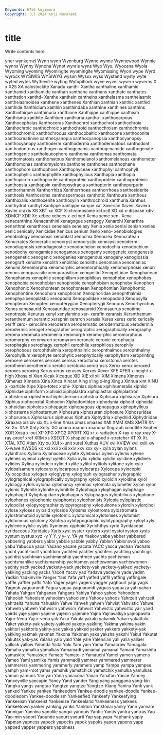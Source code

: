 ```yaml
---
Keywords: 6756 kojimura
Copyright: (C) 2024 Koji Murakami
---
```


# title

Write contents here.



yner wynkernel Wynn wynn Wynnburg Wynne wynne
Wynnewood Wynnie wynns Wynny Wynona Wynot wynris wyns Wyo Wyo.
Wyocena Wyola Wyoming wyoming Wyomingite wyomingite Wyomissing Wyon wype Wyrd
wyrock WYSIWIS WYSIWYG wyson Wysox wyss Wystand wysty wyte wyted
wytes Wytheville wyting Wytopitlock wyve wyver wyvern wyverns X x
X25 XA xalostockite Xanadu xanth- Xantha xanthaline xanthamic xanthamid xanthamide
xanthan xanthane xanthans xanthate xanthates xanthation xanthd- Xanthe xanthein xantheins
xanthelasma xanthelasmic xanthelasmoidea xanthene xanthenes Xanthian xanthian xanthic xanthid xanthide
Xanthidium xanthin xanthindaba xanthine xanthines xanthins Xanthinthique xanthinuria xanthione Xanthippe
xanthippe xanthism Xanthisma xanthite Xanthium xanthiuria xantho- xanthocarpous Xanthocephalus Xanthoceras
Xanthochroi xanthochroi xanthochroia Xanthochroic xanthochroic xanthochroid xanthochroism xanthochromia xanthochromic xanthochroous
xanthocobaltic xanthocone xanthoconite xanthocreatinine xanthocyanopia xanthocyanopsia xanthocyanopsy xanthocyanopy xanthoderm xanthoderma
xanthodermatous xanthodont xanthodontous xanthogen xanthogenamic xanthogenamide xanthogenate xanthogenic xantholeucophore xanthoma
xanthomas xanthomata xanthomatosis xanthomatous Xanthomelanoi xanthomelanous xanthometer Xanthomonas xanthomyeloma xanthone
xanthones xanthophane xanthophore xanthophose Xanthophyceae xanthophyl xanthophyll xanthophyllic xanthophyllite xanthophyllous
Xanthopia xanthopia xanthopicrin xanthopicrite xanthoproteic xanthoprotein xanthoproteinic xanthopsia xanthopsin xanthopsydracia
xanthopterin xanthopurpurin xanthorhamnin Xanthorrhiza Xanthorrhoea xanthorrhoea xanthosiderite xanthosis Xanthosoma xanthospermous
xanthotic Xanthoura xanthous Xanthoxalis xanthoxenite xanthoxylin xanthrochroid xanthuria Xanthus xanthydrol
xanthyl Xantippe xantippe xarque xat Xaverian Xavier Xaviera Xavler x-axis
XB XBT xc XCF X-chromosome xcl xctl XD xd x-disease
xdiv XDMCP XDR Xe xebec xebecs x-ed xed Xema xeme
xen- Xena xenacanthine Xenacanthini xenagogue xenagogy Xenarchi Xenarthra xenarthral xenarthrous
xenelasia xenelasy Xenia xenia xenial xenian xenias xenic xenically Xenicidae
Xenicus xenium Xeno xeno- xenobiologies xenobiology xenobiosis xenoblast xenochia Xenoclea
Xenocratean Xenocrates Xenocratic xenocryst xenocrystic xenocyst xenoderm xenodiagnosis xenodiagnostic xenodocheion
xenodochia xenodochium xenodochy xenogamies xenogamous xenogamy xenogeneic xenogenesis xenogenetic xenogenic
xenogenies xenogenous xenogeny xenoglossia xenograft xenolite xenolith xenolithic xenoliths xenomania
xenomaniac Xenomi Xenomorpha xenomorphic xenomorphically xenomorphosis xenon xenons xenoparasite xenoparasitism
xenopeltid Xenopeltidae Xenophanean Xenophanes xenophile xenophilism xenophilous xenophobe xenophobes xenophobia
xenophobian xenophobic xenophobism xenophoby Xenophon Xenophonic Xenophontean xenophontean Xenophontian Xenophontic
Xenophontine Xenophora xenophoran Xenophoridae xenophthalmia xenophya xenoplastic xenopodid Xenopodidae xenopodoid
Xenopsylla xenopteran Xenopteri xenopterygian Xenopterygii Xenopus Xenorhynchus Xenos xenosaurid Xenosauridae
xenosauroid Xenosaurus xenotime xenotropic Xenurus xenyl xenylamine xer- xerafin xeransis
Xeranthemum xeranthemum xerantic xeraphin xerarch xerasia Xeres xeres xeric xerically
xeriff xero- xerocline xeroderma xerodermatic xerodermatous xerodermia xerodermic xerogel xerographer
xerographic xerographically xerography xeroma xeromata xeromenia xeromorph xeromorphic xeromorphous xeromorphy
xeromyron xeromyrum xeronate xeronic xerophagia xerophagies xerophagy xerophil xerophile xerophilous
xerophily xerophobous xerophthalmia xerophthalmic xerophthalmos xerophthalmy Xerophyllum xerophyte xerophytic xerophytically
xerophytism xeroprinting xerosere xeroseres xeroses xerosis xerostoma xerostomia xerotes xerotherm
xerothermic xerotic xerotocia xerotripsis Xerox xerox xeroxed xeroxes xeroxing Xerus
xerus xeruses Xerxes Xever XFE XFER x-height x-high Xhosa xi
Xian Xicak Xicaque XID XIE xii xiii XIM Ximena Ximenes
Ximenez Ximenia Xina Xinca Xincan Xing x'ing x-ing Xingu Xinhua
xint XINU xi-particle Xipe Xipe-totec xiphi- Xiphias xiphias xiphihumeralis xiphiid
Xiphiidae xiphiiform xiphioid xiphiplastra xiphiplastral xiphiplastron xiphisterna xiphisternal xiphisternum xiphistna
Xiphisura xiphisuran Xiphiura Xiphius xiphocostal Xiphodon Xiphodontidae xiphodynia xiphoid xiphoidal
xiphoidian xiphoids xiphopagic xiphopagous xiphopagus xiphophyllous xiphosterna xiphosternum Xiphosura xiphosuran
xiphosure Xiphosuridae xiphosurous Xiphosurus xiphuous Xiphura Xiphydria xiphydriid Xiphydriidae Xiraxara
xis xiv xix XL x-line Xmas xmas xmases XMI XMM
XMS XMTR XN Xn Xn. XNS Xnty Xnty. XO xoana
xoanon xoanona Xograph xonotlite Xopher XOR Xosa x-out XP XPG
XPG2 XPORT XQ xr x-radiation X-ray x-ray xray X-ray-proof xref
XRM xs XSECT X-shaped x-shaped x-stretcher XT Xt Xt. XTAL
XTC Xtian Xty xu XUI x-unit xurel Xuthus XUV xvi
XVIEW xvii xviii xw X-wave XWSDS xx xxi xxii xxiii
xxiv xxv xxx xyl- xyla xylan xylans xylanthrax Xylaria Xylariaceae
xylate Xyleborus xylem xylems xylene xylenes xylenol xylenyl xyletic Xylia
xylic xylidic xylidin xylidine xylidines xylidins Xylina xylindein xylinid xylite
xylitol xylitols xylitone xylo xylo- xylobalsamum xylocarp xylocarpous xylocarps Xylocopa
xylocopid Xylocopidae xylogen xyloglyphy xylograph xylographer xylographic xylographical xylographically xylography
xyloid xyloidin xyloidine xylol xylology xylols xyloma xylomancy xylomas xylomata
xylometer Xylon xylon xylonic Xylonite xylonite xylonitrile Xylophaga xylophagan xylophage
xylophagid Xylophagidae xylophagous Xylophagus xylophilous xylophone xylophones xylophonic xylophonist xylophonists
Xylopia xyloplastic xylopolist xylopyrographer xylopyrography xyloquinone xylorcin xylorcinol xylose xyloses
xylosid xyloside Xylosma xylostroma xylostromata xylostromatoid xylotile xylotomic xylotomical xylotomies
xylotomist xylotomous xylotomy Xylotrya xylotypographic xylotypography xyloyl xylyl xylylene xylylic
xylyls Xymenes xyphoid Xyrichthys xyrid Xyridaceae xyridaceous Xyridales Xyris xyst
xyster xysters xysti xystoi xystos xysts xystum xystus xyz -y
Y Y. y y- y. YA ya Yaakov yaba yabber
yabbered yabbering yabbers yabbi yabbie yabble yabby Yablon Yablonovoi yaboo
yabu Yabucoa yacal Yacano yacare yacata YACC yacca yachan Yachats
yacht yacht-built yachtdom yachted yachter yachters yachting yachtings yachtist yachtman
yachtmanship yachtmen yachts yachtsman yachtsmanlike yachtsmanship yachtsmen yachtswoman yachtswomen yachty
yack yacked yackety-yack yackety-yak yackety-yakked yackety-yakking yacking yacks Yacolt Yacov
yad Yadava yadayim yade yadim Yadkin Yadkinville Yaeger Yael Yafa
yaff yaffed yaffil yaffing yaffingale yaffle yaffler yaffs Yafo Yager
yager yagers yagger yaghourt yagi yagis Yagnob yagourundi Yagua yagua
yaguarundi yaguas yaguaza yah yahan Yahata Yahgan Yahganan Yahgans Yahiya
Yahoo yahoo Yahoodom Yahooish Yahooism yahooism yahooisms Yahoos yahoos Yahrzeit
yahrzeit yahrzeits Yahuna Yahuskin Yahve Yahveh yahveh Yahvist Yahvistic Yahwe
Yahweh yahweh Yahwism yahwism Yahwist Yahwistic yahwistic yair yaird yairds
yaje yajein yajeine yajenin yajenine Yajna Yajnavalkya yajnopavita Yajur-Veda Yajur-veda
yak Yaka Yakala yakalo yakamik Yakan yakattalo Yaker yakety-yak yakety-yakked
yakety-yakking Yakima yakima yakin yakitori yakitoris yakity-yak yakka yakked yakker
yakkers yakkety-yak yakking yakmak yakman Yakona Yakonan yaks yaksha yakshi
Yakut Yakutat Yakutsk yak-yak Yalaha yalb yald Yale yale Yalensian
yali yalla yallaer yallock yallow Yalonda Yalta Yalu Yam yam
Yama Yamacraw Yamagata Yamaha yamalka yamalkas Yamamadi yamamai yamanai Yamani
Yamashita yamaskite Yamassee Yamato Yamato-e Yamauchi Yamel yamen yamens Yameo
Yami yamilke Yamis yammadji yammer yammered yammerer yammerers yammering yammerly
yammers yamp Yampa yampa yampee yamph yam-root yams yamshik yamstchick
yamstchik yamulka yamulkas yamun yamuns Yan yan Yana yanacona Yanan
Yanaton Yance Yancey Yanceyville yancopin Yancy Yand yander Yang yang
yanggona yang-kin Yangku yangs yangtao Yangtze yangtze Yangtze-Kiang Yanina Yank
yank yanked Yankee yankee Yankeedom Yankee-doodle yankee-doodle Yankee-doodledom Yankee-doodleism Yankeefied
Yankeefy Yankeefying Yankeeism Yankeeist Yankeeize Yankeeland Yankeeness yankees Yankeetown yanker
yanking yanks Yankton Yanktonai yanky Yann yannam Yannigan Yannina yanolite
yanqui yanquis Yantic Yantis yantra yantras Yao Yao-min yaoort Yaounde
yaourt yaourti Yap yap yapa Yaphank yaply Yapman yapness yapock
yapocks yapok yapoks yapon yapons yapp yapped yapper yappers yappiness
